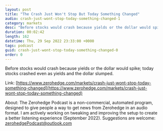 ```yaml
---
layout: post
title: "The Crash Just Won't Stop But Today Something Changed"
audio: crash-just-wont-stop-today-something-changed-1
category: markets
desc: "Before stocks would crash because yields or the dollar would spike; today stocks crashed even as yields and the dollar slumped."
duration: 00:02:42
length: 162
datetime: Thu, 29 Sep 2022 23:33:00 +0000
tags: podcast
guid: crash-just-wont-stop-today-something-changed-0
order: 0
---
```

Before stocks would crash because yields or the dollar would spike; today stocks crashed even as yields and the dollar slumped.

Link: [https://www.zerohedge.com/markets/crash-just-wont-stop-today-something-changed](https://www.zerohedge.com/markets/crash-just-wont-stop-today-something-changed)

About: The Zerohedge Podcast is a non-commercial, automated program, designed to give people a way to get news from Zerohedge in an audio format.  I am actively working on tweaking and improving the setup to create a better listening experience (September 2022).  Suggestions are welcome: [zerohedgePodcast@outlook.com](mailto:zerohedgePodcast@outlook.com)